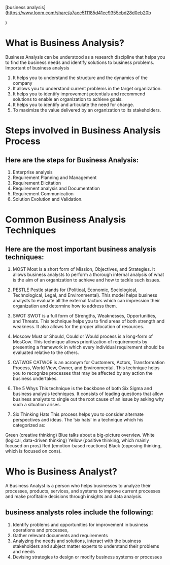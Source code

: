 [business analysis](https://www.loom.com/share/a7aee511185d41ee9355cbd28d0eb20b
 
)


# What is Business Analysis?
Business Analysis can be understood as a research discipline that helps you to find the business needs and identify solutions to business problems. Important of business analysis 
1. It helps you to understand the structure and the dynamics of the company
2. It allows you to understand current problems in the target organization.
3. It helps you to identify improvement potentials and recommend solutions to enable an organization to achieve goals.
4. It helps you to identify and articulate the need for change.
5. To maximize the value delivered by an organization to its stakeholders.        


# Steps involved in Business Analysis Process
## Here are the steps for Business Analysis:

1. Enterprise analysis
2. Requirement Planning and Management
3. Requirement Elicitation
4. Requirement analysis and Documentation
5. Requirement Communication
6. Solution Evolution and Validation.                    

# Common Business Analysis Techniques
## Here are the most important business analysis techniques: 

1. MOST
Most is a short form of Mission, Objectives, and Strategies. It allows business analysts to perform a thorough internal analysis of what is the aim of an organization to achieve and how to tackle such issues.

2. PESTLE
Pestle stands for (Political, Economic, Sociological, Technological, Legal, and Environmental). This model helps business analysts to evaluate all the external factors which can impression their organization and determine how to address them.

3. SWOT
SWOT is a full form of Strengths, Weaknesses, Opportunities, and Threats. This technique helps you to find areas of both strength and weakness. It also allows for the proper allocation of resources.

4. Moscow
Must or Should, Could or Would process is a long-form of MosCow. This technique allows prioritization of requirements by presenting a framework in which every individual requirement should be evaluated relative to the others.

5. CATWOE
CATWOE is an acronym for Customers, Actors, Transformation Process, World View, Owner, and Environmental. This technique helps you to recognize processes that may be affected by any action the business undertakes.

6. The 5 Whys
This technique is the backbone of both Six Sigma and business analysis techniques. It consists of leading questions that allow business analysts to single out the root cause of an issue by asking why such a situation arises.

7. Six Thinking Hats
This process helps you to consider alternate perspectives and ideas. The ‘six hats’ in a technique which his categorized as:

Green (creative thinking)
Blue talks about a big-picture overview.
White (logical, data-driven thinking)
Yellow (positive thinking, which mainly focused on pros)
Red (emotion-based reactions)
Black (opposing thinking, which is focused on cons).    

# Who is Business Analyst?
A Business Analyst is a person who helps businesses to analyze their processes, products, services, and systems to improve current processes and make profitable decisions through insights and data analysis.  

## business analysts roles include the following:

 1. Identify problems and opportunities for improvement in business operations and processes,
 2. Gather relevant documents and requirements
 3. Analyzing the needs and solutions, interact with the business stakeholders and subject matter experts to understand their problems and needs
 4. Devising strategies to design or modify business systems or processes
 
 
